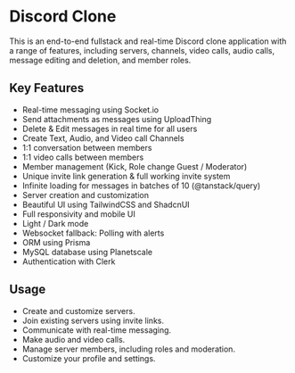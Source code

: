 # Discord Clone

This is an end-to-end fullstack and real-time Discord clone application with a range of features, including servers, channels, video calls, audio calls, message editing and deletion, and member roles.

## Key Features

- Real-time messaging using Socket.io
- Send attachments as messages using UploadThing
- Delete & Edit messages in real time for all users
- Create Text, Audio, and Video call Channels
- 1:1 conversation between members
- 1:1 video calls between members
- Member management (Kick, Role change Guest / Moderator)
- Unique invite link generation & full working invite system
- Infinite loading for messages in batches of 10 (@tanstack/query)
- Server creation and customization
- Beautiful UI using TailwindCSS and ShadcnUI
- Full responsivity and mobile UI
- Light / Dark mode
- Websocket fallback: Polling with alerts
- ORM using Prisma
- MySQL database using Planetscale
- Authentication with Clerk

## Usage

- Create and customize servers.
- Join existing servers using invite links.
- Communicate with real-time messaging.
- Make audio and video calls.
- Manage server members, including roles and moderation.
- Customize your profile and settings.
